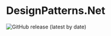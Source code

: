 # DesignPatterns.Net

![GitHub release (latest by date)](https://img.shields.io/github/v/release/vseiche/dotnet-design-patterns)
